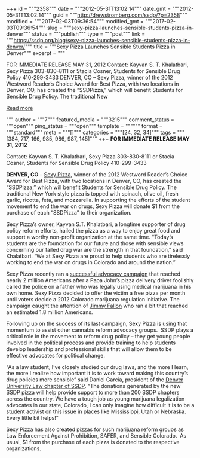 +++
id = """2358"""
date = """2012-05-31T13:02:14"""
date_gmt = """2012-05-31T13:02:14"""
guid = """http://drewstromberg.com/ssdp/?p=2358"""
modified = """2017-02-03T09:36:54"""
modified_gmt = """2017-02-03T09:36:54"""
slug = """sexy-pizza-launches-sensible-students-pizza-in-denver"""
status = """publish"""
type = """post"""
link = """https://ssdp.org/blog/sexy-pizza-launches-sensible-students-pizza-in-denver/"""
title = """Sexy Pizza Launches Sensible Students Pizza in Denver"""
excerpt = """<p>FOR IMMEDIATE RELEASE MAY 31, 2012 Contact: Kayvan S. T. Khalatbari, Sexy Pizza 303-830-8111 or Stacia Cosner, Students for Sensible Drug Policy 410-299-3433 DENVER, CO &#8211; Sexy Pizza, winner of the 2012 Westword Reader’s Choice Award for Best Pizza, with two locations in Denver, CO, has created the “SSDPizza,” which will benefit Students for Sensible Drug Policy. The traditional New</p>
<div class="h10"></div>
<p><a class="more-link2 flat" href="https://ssdp.org/blog/sexy-pizza-launches-sensible-students-pizza-in-denver/">Read more</a></p>
"""
author = """7"""
featured_media = """3215"""
comment_status = """open"""
ping_status = """open"""
template = """"""
format = """standard"""
meta = """[]"""
categories = """[24, 32, 34]"""
tags = """[384, 717, 166, 985, 986, 987, 145]"""
+++
<strong>FOR IMMEDIATE RELEASE MAY 31, 2012</strong>



Contact: Kayvan S. T. Khalatbari, Sexy Pizza 303-830-8111 or Stacia Cosner, Students for Sensible Drug Policy 410-299-3433



<strong>DENVER, CO</strong> &#8211; <a title="Sexy Pizza" href="http://sexypizzaonline.com/" target="_blank">Sexy Pizza</a>, winner of the 2012 Westword Reader’s Choice Award for Best Pizza, with two locations in Denver, CO, has created the “SSDPizza,” which will benefit Students for Sensible Drug Policy. The traditional New York style pizza is topped with spinach, olive oil, fresh garlic, ricotta, feta, and mozzarella. In supporting the efforts of the student movement to end the war on drugs, Sexy Pizza will donate $1 from the purchase of each “SSDPizza” to their organization.



Sexy Pizza’s owner, Kayvan S.T. Khalatbari, a longtime supporter of drug policy reform efforts, hailed the pizza as a way to enjoy great food and support a worthy non-profit organization at the same time. “Today’s students are the foundation for our future and those with sensible views concerning our failed drug war are the strength in that foundation,” said Khalatbari. “We at Sexy Pizza are proud to help students who are tirelessly working to end the war on drugs in Colorado and around the nation.”



Sexy Pizza recently ran a <a href="http://blogs.westword.com/latestword/2011/10/sexy_pizza_free_papa_johns_medical_marijuana.php" target="_blank">successful advocacy campaign</a> that reached nearly 2 million Americans after a Papa John’s pizza delivery driver foolishly called the police on a father who was legally using medical marijuana in his own home. Sexy Pizza decided to offer the victim a free pizza per month until voters decide a 2012 Colorado marijuana regulation initiative. The campaign caught the attention of <a href="http://www.youtube.com/watch?v=xG6U4VprZXc">Jimmy Fallon</a> who ran a bit that reached an estimated 1.8 million Americans.



Following up on the success of its last campaign, Sexy Pizza is using that momentum to assist other cannabis reform advocacy groups.  SSDP plays a critical role in the movement to reform drug policy – they get young people involved in the political process and provide training to help students develop leadership and professional skills that will allow them to be effective advocates for political change.



“As a law student, I’ve closely studied our drug laws, and the more I learn, the more I realize how important it is to work toward making this country’s drug policies more sensible” said Daniel Garcia, president of the <a title="Denver Law SSDP" href="http://ssdp.org/chapters/mountain-plains/colorado/university-of-denver-law" target="_blank">Denver University Law chapter of SSDP</a>. “The donations generated by the new SSDP pizza will help provide support to more than 200 SSDP chapters across the country. We have a tough job as young marijuana legalization advocates in our state, Colorado, I can only imagine how difficult it is to be a student activist on this issue in places like Mississippi, Utah or Nebraska. Every little bit helps!”



Sexy Pizza has also created pizzas for such marijuana reform groups as Law Enforcement Against Prohibition, SAFER, and Sensible Colorado.  As usual, $1 from the purchase of each pizza is donated to the respective organizations.
